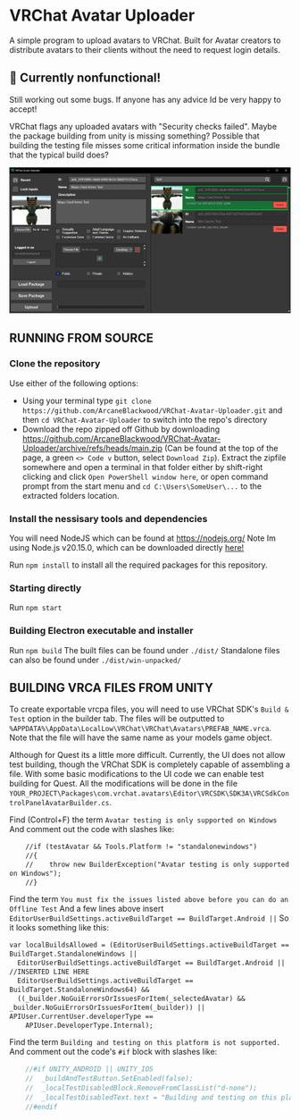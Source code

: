 # VRChat Avatar Uploader
A simple program to upload avatars to VRChat.  Built for Avatar creators to distribute avatars to their clients without the need to request login details.

## 🚨 Currently nonfunctional!
Still working out some bugs.  If anyone has any advice Id be very happy to accept!

VRChat flags any uploaded avatars with "Security checks failed".  Maybe the package building from unity is missing something?  Possible that building the testing file misses some critical information inside the bundle that the typical build does?

<p align="center">
  <img src="./program-preview.png" alt="image">
</p>


## RUNNING FROM SOURCE

### Clone the repository
Use either of the following options:
- Using your terminal type `git clone https://github.com/ArcaneBlackwood/VRChat-Avatar-Uploader.git` and then `cd VRChat-Avatar-Uploader` to switch into the repo's directory
- Download the repo zipped off Github by downloading https://github.com/ArcaneBlackwood/VRChat-Avatar-Uploader/archive/refs/heads/main.zip (Can be found at the top of the page, a green `<> Code v` button, select `Download Zip`).  Extract the zipfile somewhere and open a terminal in that folder either by shift-right clicking and click `Open PowerShell window here`, or open command prompt from the start menu and `cd C:\Users\SomeUser\...` to the extracted folders location.

### Install the nessisary tools and dependencies
You will need NodeJS which can be found at https://nodejs.org/
Note Im using Node.js v20.15.0, which can be downloaded directly [here!](https://nodejs.org/dist/v20.15.1/node-v20.15.1-x64.msi)

Run `npm install` to install all the required packages for this repository.

### Starting directly
Run `npm start`

### Building Electron executable and installer
Run `npm build`
The built files can be found under `./dist/`
Standalone files can also be found under `./dist/win-unpacked/`


## BUILDING VRCA FILES FROM UNITY

To create exportable vrcpa files, you will need to use VRChat SDK's `Build & Test` option in the builder tab.  The files will be outputted to `%APPDATA%\AppData\LocalLow\VRChat\VRChat\Avatars\PREFAB_NAME.vrca`.  Note that the file will have the same name as your models game object.

Although for Quest its a little more difficult. Currently, the UI does not allow test building, though the VRChat SDK is completely capable of assembling a file. With some basic modifications to the UI code we can enable test building for Quest. All the modifications will be done in the file `YOUR_PROJECT\Packages\com.vrchat.avatars\Editor\VRCSDK\SDK3A\VRCSdkControlPanelAvatarBuilder.cs`.

Find (Control+F) the term `Avatar testing is only supported on Windows`
And comment out the code with slashes like:
```
	//if (testAvatar && Tools.Platform != "standalonewindows")
	//{
	//    throw new BuilderException("Avatar testing is only supported on Windows");
	//}
```

Find the term `You must fix the issues listed above before you can do an Offline Test`
And a few lines above insert `EditorUserBuildSettings.activeBuildTarget == BuildTarget.Android ||`
So it looks something like this:
```
var localBuildsAllowed = (EditorUserBuildSettings.activeBuildTarget == BuildTarget.StandaloneWindows ||
  EditorUserBuildSettings.activeBuildTarget == BuildTarget.Android ||  //INSERTED LINE HERE
  EditorUserBuildSettings.activeBuildTarget == BuildTarget.StandaloneWindows64) &&
  ((_builder.NoGuiErrorsOrIssuesForItem(_selectedAvatar) && _builder.NoGuiErrorsOrIssuesForItem(_builder)) || APIUser.CurrentUser.developerType ==
    APIUser.DeveloperType.Internal);
```

Find the term `Building and testing on this platform is not supported.`
And comment out the code's `#if` block with slashes like:
```c#
	//#if UNITY_ANDROID || UNITY_IOS
	//  _buildAndTestButton.SetEnabled(false);
	//  _localTestDisabledBlock.RemoveFromClassList("d-none");
	//  _localTestDisabledText.text = "Building and testing on this platform is not supported.";
	//#endif
```